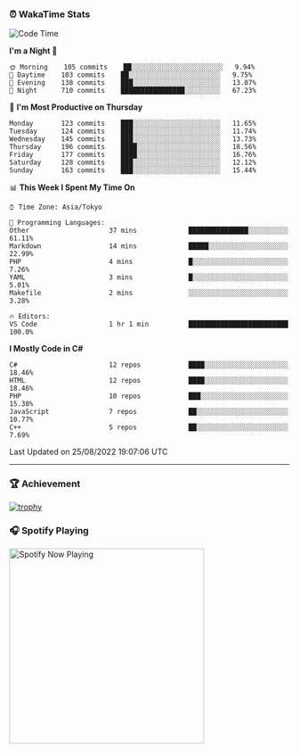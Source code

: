 ### ⏰ WakaTime Stats


<!--START_SECTION:waka-->
![Code Time](http://img.shields.io/badge/Code%20Time-487%20hrs%206%20mins-blue)

**I'm a Night 🦉** 

```text
🌞 Morning    105 commits    ██░░░░░░░░░░░░░░░░░░░░░░░   9.94% 
🌆 Daytime    103 commits    ██░░░░░░░░░░░░░░░░░░░░░░░   9.75% 
🌃 Evening    138 commits    ███░░░░░░░░░░░░░░░░░░░░░░   13.07% 
🌙 Night      710 commits    ████████████████░░░░░░░░░   67.23%

```
📅 **I'm Most Productive on Thursday** 

```text
Monday       123 commits    ███░░░░░░░░░░░░░░░░░░░░░░   11.65% 
Tuesday      124 commits    ███░░░░░░░░░░░░░░░░░░░░░░   11.74% 
Wednesday    145 commits    ███░░░░░░░░░░░░░░░░░░░░░░   13.73% 
Thursday     196 commits    ████░░░░░░░░░░░░░░░░░░░░░   18.56% 
Friday       177 commits    ████░░░░░░░░░░░░░░░░░░░░░   16.76% 
Saturday     128 commits    ███░░░░░░░░░░░░░░░░░░░░░░   12.12% 
Sunday       163 commits    ███░░░░░░░░░░░░░░░░░░░░░░   15.44%

```


📊 **This Week I Spent My Time On** 

```text
⌚︎ Time Zone: Asia/Tokyo

💬 Programming Languages: 
Other                    37 mins             ███████████████░░░░░░░░░░   61.11% 
Markdown                 14 mins             █████░░░░░░░░░░░░░░░░░░░░   22.99% 
PHP                      4 mins              █░░░░░░░░░░░░░░░░░░░░░░░░   7.26% 
YAML                     3 mins              █░░░░░░░░░░░░░░░░░░░░░░░░   5.01% 
Makefile                 2 mins              ░░░░░░░░░░░░░░░░░░░░░░░░░   3.28%

🔥 Editors: 
VS Code                  1 hr 1 min          █████████████████████████   100.0%

```

**I Mostly Code in C#** 

```text
C#                       12 repos            ████░░░░░░░░░░░░░░░░░░░░░   18.46% 
HTML                     12 repos            ████░░░░░░░░░░░░░░░░░░░░░   18.46% 
PHP                      10 repos            ███░░░░░░░░░░░░░░░░░░░░░░   15.38% 
JavaScript               7 repos             ██░░░░░░░░░░░░░░░░░░░░░░░   10.77% 
C++                      5 repos             ██░░░░░░░░░░░░░░░░░░░░░░░   7.69%

```



 Last Updated on 25/08/2022 19:07:06 UTC
<!--END_SECTION:waka-->

---

### 🏆 Achievement

[![trophy](https://github-profile-trophy.vercel.app/?username=Slime-hatena&theme=flat&no-bg=true&no-frame=true&column=8)](https://github.com/ryo-ma/github-profile-trophy)

### 🎧 Spotify Playing

[<img src="https://spotify-now-playing-slime-hatena.vercel.app/api/spotify-playing" alt="Spotify Now Playing" width="350" />](https://open.spotify.com/user/slime_hatena)

<!--
**Slime-hatena/Slime-hatena** is a ✨ _special_ ✨ repository because its `README.md` (this file) appears on your GitHub profile.

Here are some ideas to get you started:

- 🔭 I’m currently working on ...
- 🌱 I’m currently learning ...
- 👯 I’m looking to collaborate on ...
- 🤔 I’m looking for help with ...
- 💬 Ask me about ...
- 📫 How to reach me: ...
- 😄 Pronouns: ...
- ⚡ Fun fact: ...
-->
